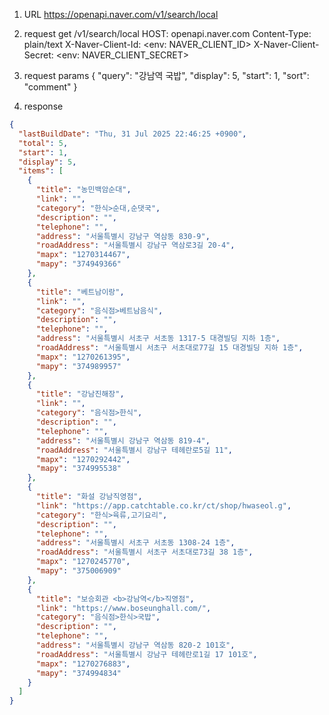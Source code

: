 1. URL
https://openapi.naver.com/v1/search/local

2. request
get /v1/search/local
HOST: openapi.naver.com
Content-Type: plain/text
X-Naver-Client-Id: <env: NAVER_CLIENT_ID>
X-Naver-Client-Secret: <env: NAVER_CLIENT_SECRET>

3. request params
{
    "query": "강남역 국밥",
    "display": 5,
    "start": 1,
    "sort": "comment"
}

4. response

```json
{
  "lastBuildDate": "Thu, 31 Jul 2025 22:46:25 +0900",
  "total": 5,
  "start": 1,
  "display": 5,
  "items": [
    {
      "title": "농민백암순대",
      "link": "",
      "category": "한식>순대,순댓국",
      "description": "",
      "telephone": "",
      "address": "서울특별시 강남구 역삼동 830-9",
      "roadAddress": "서울특별시 강남구 역삼로3길 20-4",
      "mapx": "1270314467",
      "mapy": "374949366"
    },
    {
      "title": "베트남이랑",
      "link": "",
      "category": "음식점>베트남음식",
      "description": "",
      "telephone": "",
      "address": "서울특별시 서초구 서초동 1317-5 대경빌딩 지하 1층",
      "roadAddress": "서울특별시 서초구 서초대로77길 15 대경빌딩 지하 1층",
      "mapx": "1270261395",
      "mapy": "374989957"
    },
    {
      "title": "강남진해장",
      "link": "",
      "category": "음식점>한식",
      "description": "",
      "telephone": "",
      "address": "서울특별시 강남구 역삼동 819-4",
      "roadAddress": "서울특별시 강남구 테헤란로5길 11",
      "mapx": "1270292442",
      "mapy": "374995538"
    },
    {
      "title": "화설 강남직영점",
      "link": "https://app.catchtable.co.kr/ct/shop/hwaseol.g",
      "category": "한식>육류,고기요리",
      "description": "",
      "telephone": "",
      "address": "서울특별시 서초구 서초동 1308-24 1층",
      "roadAddress": "서울특별시 서초구 서초대로73길 38 1층",
      "mapx": "1270245770",
      "mapy": "375006909"
    },
    {
      "title": "보승회관 <b>강남역</b>직영점",
      "link": "https://www.boseunghall.com/",
      "category": "음식점>한식>국밥",
      "description": "",
      "telephone": "",
      "address": "서울특별시 강남구 역삼동 820-2 101호",
      "roadAddress": "서울특별시 강남구 테헤란로1길 17 101호",
      "mapx": "1270276883",
      "mapy": "374994834"
    }
  ]
}
```
